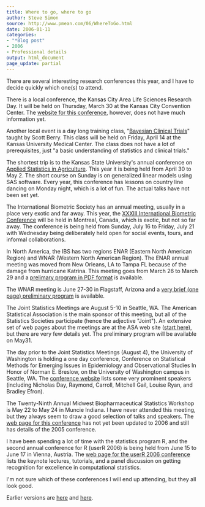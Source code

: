 ```yaml
---
title: Where to go, where to go
author: Steve Simon
source: http://www.pmean.com/06/WhereToGo.html
date: 2006-01-11
categories:
- "*Blog post"
- 2006
- Professional details
output: html_document
page_update: partial
---
```


There are several interesting research conferences this year, and I have
to decide quickly which one(s) to attend.

There is a local conference, the Kansas City Area Life Sciences Research
Day. It will be held on Thursday, March 30 at the Kansas City Convention
Center. The [website for this
conference](http://www.kclifesciencesday.org/index.htm), however, does
not have much information yet.

Another local event is a day long training class, "[Bayesian Clinical
Trials](http://www.amstat.org/education/learnstat/bct.cfm)" taught by
Scott Berry. This class will be held on Friday, April 14 at the Kansas
University Medical Center. The class does not have a lot of
prerequisites, just "a basic understanding of statistics and clinical
trials."

The shortest trip is to the Kansas State University's annual conference
on [Applied Statistics in
Agriculture](http://www.k-state.edu/stats/agstat.conference/). This year
it is being held from April 30 to May 2. The short course on Sunday is
on generalized linear models using SAS software. Every year, this
conference has lessons on country line dancing on Monday night, which is
a lot of fun. The actual talks have not been set yet.

The International Biometric Society has an annual meeting, usually in a
place very exotic and far away. This year, the [XXXIII International
Biometric Conference](http://www.ibc2006.org/e/01-home_e.shtml) will be
held in Montreal, Canada, which is exotic, but not so far away. The
conference is being held from Sunday, July 16 to Friday, July 21 with
Wednesday being deliberately held open for social events, tours, and
informal collaborations.

In North America, the IBS has two regions ENAR (Eastern North American
Region) and WNAR (Western North American Region). The ENAR annual
meeting was moved from New Orleans, LA to Tampa FL because of the damage
from hurricane Katrina. This meeting goes from March 26 to March 29 and
a [prelimary program in PDF
format](http://www.enar.org/2006_prelim_program.pdf) is available.

The WNAR meeting is June 27-30 in Flagstaff, Arizona and a [very brief
(one page) preliminary
program](http://www.wnar.org/Meetings/WNAR%202006/WNAR_IMS_06_RevD_final.pdf)
is available.

The Joint Statistics Meetings are August 5-10 in Seattle, WA. The
American Statistical Association is the main sponsor of this meeting,
but all of the Statistics Societies participate (hence the adjective
"Joint"). An extensive set of web pages about the meetings are at the
ASA web site ([start
here](http://www.amstat.org/meetings/jsm/2006/index.cfm)), but there are
very few details yet. The preliminary program will be available on
May31.

The day prior to the Joint Statistics Meetings (August 4), the
University of Washington is holding a one day conference, Conference on
Statistical Methods for Emerging Issues in Epidemiology and
Observational Studies In Honor of Norman E. Breslow, on the University
of Washington campus in Seattle, WA. The [conference
website](http://www.biostat.washington.edu/breslow-conference-2006/index.html)
lists some very prominent speakers (including Nicholas Day, Raymond,
Carroll, Mitchell Gail, Louise Ryan, and Bradley Efron).

The Twenty-Ninth Annual Midwest Biopharmaceutical Statistics Workshop is
May 22 to May 24 in Muncie Indiana. I have never attended this meeting,
but they always seem to draw a good selection of talks and speakers. The
[web page for this conference](http://www.mbswonline.com/) has not yet
been updated to 2006 and still has details of the 2005 conference.

I have been spending a lot of time with the statistics program R, and
the second annual conference for R (userR 2006) is being held from June
15 to June 17 in Vienna, Austria. The [web page for the userR 2006
conference](http://www.r-project.org/useR-2006/Tutorials/index.html)
lists the keynote lectures, tutorials, and a panel discussion on getting
recognition for excellence in computational statistics.

I'm not sure which of these conferences I will end up attending, but
they all look good.

Earlier versions are [here][sim1] and [here][sim2].

[sim1]: http://www.pmean.com/06/WhereToGo.html
[sim2]: http://new.pmean.com/WhereToGo/
